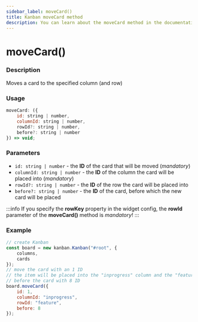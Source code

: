 ```yaml
---
sidebar_label: moveCard()
title: Kanban moveCard method
description: You can learn about the moveCard method in the documentation of the JavaScript Kanban library. Browse developer guides and API reference, try out code examples and live demos.
---
```


# moveCard()

### Description

Moves a card to the specified column (and row)

### Usage

~~~jsx {}
moveCard: ({
	id: string | number,
	columnId: string | number,
	rowId?: string | number,
	before?: string | number
}) => void;
~~~

### Parameters

- `id: string | number` - the **ID** of the card that will be moved (*mandatory*)
- `columnId: string | number` - the **ID** of the column the card will be placed into (*mandatory*)
- `rowId?: string | number` - the **ID** of the row the card will be placed into
- `before?: string | number` - the **ID** of the card, before which the new card will be placed

:::info
If you specify the **rowKey** property in the widget config, the **rowId** parameter of the **moveCard()** method is *mandatory*!
:::

### Example

~~~jsx {9-14}
// create Kanban
const board = new kanban.Kanban("#root", {
	columns,
	cards
});
// move the card with an 1 ID
// the item will be placed into the "inprogress" column and the "feature" row,  
// before the card with 8 ID
board.moveCard({
	id: 1,
	columnId: "inprogress",
	rowId: "feature",
	before: 8
});
~~~
